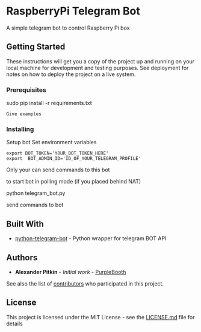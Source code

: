 # RaspberryPi Telegram Bot

A simple telegram bot to control Raspberry Pi box

## Getting Started

These instructions will get you a copy of the project up and running on your local machine for development and testing purposes. See deployment for notes on how to deploy the project on a live system.

### Prerequisites

sudo pip install -r requirements.txt 

```
Give examples
```

### Installing

Setup bot 
Set environment variables 
```
export BOT_TOKEN='YOUR_BOT_TOKEN_HERE'
export 	BOT_ADMIN_ID='ID_OF_YOUR_TELEGRAM_PROFILE'
```

Only your can send commands to this bot

to start bot in polling mode (if you placed behind NAT)

python telegram_bot.py

send commands to bot


## Built With

* [python-telegram-bot](https://github.com/python-telegram-bot/python-telegram-bot) - Python wrapper for telegram BOT API


## Authors

* **Alexander Pitkin** - *Initial work* - [PurpleBooth](https://github.com/peleccom)

See also the list of [contributors](https://github.com/peleccom/rpi_telegram_bot/contributors) who participated in this project.

## License

This project is licensed under the MIT License - see the [LICENSE.md](LICENSE.md) file for details
